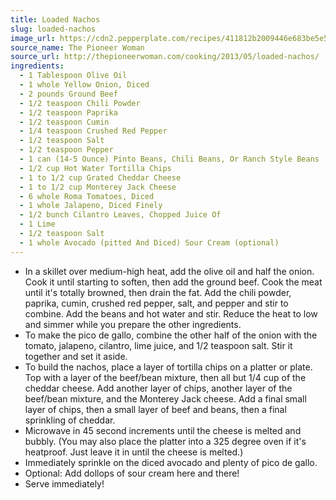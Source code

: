 ```yaml
---
title: Loaded Nachos
slug: loaded-nachos
image_url: https://cdn2.pepperplate.com/recipes/411812b2009446e683be5e52c3d3c703.jpg
source_name: The Pioneer Woman
source_url: http://thepioneerwoman.com/cooking/2013/05/loaded-nachos/
ingredients:
  - 1 Tablespoon Olive Oil
  - 1 whole Yellow Onion, Diced
  - 2 pounds Ground Beef
  - 1/2 teaspoon Chili Powder
  - 1/2 teaspoon Paprika
  - 1/2 teaspoon Cumin
  - 1/4 teaspoon Crushed Red Pepper
  - 1/2 teaspoon Salt
  - 1/2 teaspoon Pepper
  - 1 can (14-5 Ounce) Pinto Beans, Chili Beans, Or Ranch Style Beans
  - 1/2 cup Hot Water Tortilla Chips
  - 1 to 1/2 cup Grated Cheddar Cheese
  - 1 to 1/2 cup Monterey Jack Cheese
  - 6 whole Roma Tomatoes, Diced
  - 1 whole Jalapeno, Diced Finely
  - 1/2 bunch Cilantro Leaves, Chopped Juice Of
  - 1 Lime
  - 1/2 teaspoon Salt
  - 1 whole Avocado (pitted And Diced) Sour Cream (optional)
---
```


* In a skillet over medium-high heat, add the olive oil and half the onion. Cook it until starting to soften, then add the ground beef. Cook the meat until it's totally browned, then drain the fat. Add the chili powder, paprika, cumin, crushed red pepper, salt, and pepper and stir to combine. Add the beans and hot water and stir. Reduce the heat to low and simmer while you prepare the other ingredients.
* To make the pico de gallo, combine the other half of the onion with the tomato, jalapeno, cilantro, lime juice, and 1/2 teaspoon salt. Stir it together and set it aside.
* To build the nachos, place a layer of tortilla chips on a platter or plate. Top with a layer of the beef/bean mixture, then all but 1/4 cup of the cheddar cheese. Add another layer of chips, another layer of the beef/bean mixture, and the Monterey Jack cheese. Add a final small layer of chips, then a small layer of beef and beans, then a final sprinkling of cheddar.
* Microwave in 45 second increments until the cheese is melted and bubbly. (You may also place the platter into a 325 degree oven if it's heatproof. Just leave it in until the cheese is melted.)
* Immediately sprinkle on the diced avocado and plenty of pico de gallo.
* Optional: Add dollops of sour cream here and there!
* Serve immediately!
